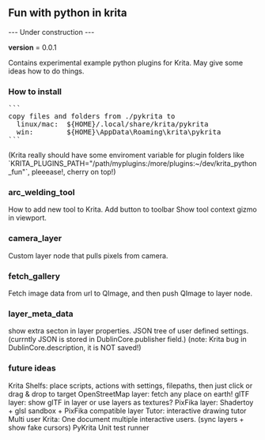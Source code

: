<html>
<h2>Fun with python in krita</h2>
<p>--- Under construction ---</p>

__version__ = 0.0.1

<p>Contains experimental example python plugins for Krita.
May give some ideas how to do things.</p>

<h3>How to install</h3>
<pre>
```
copy files and folders from ./pykrita to
  linux/mac:  ${HOME}/.local/share/krita/pykrita
  win:        ${HOME}\AppData\Roaming\krita\pykrita
```
</pre>

<p>(Krita really should have some enviroment variable for plugin folders like
`KRITA_PLUGINS_PATH="/path/myplugins:/more/plugins:~/dev/krita_python_fun"`,
pleeease!, cherry on top!)</p>


<h3>arc_welding_tool</h3>
<p>How to add new tool to Krita.
Add button to toolbar
Show tool context gizmo in viewport.</p>

<h3>camera_layer</h3>
<p>Custom layer node that pulls pixels from camera.</p>

<h3>fetch_gallery</h3>
<p>Fetch image data from url to QImage,
and then push QImage to layer node.</p>

<h3>layer_meta_data</h3>
<p>show extra secton in layer properties.
JSON tree of user defined settings.
(currntly JSON is stored in DublinCore.publisher field.)
(note: Krita bug in DublinCore.description, it is NOT saved!)</p>

<h3>future ideas</h3>
<p>Krita Shelfs: place scripts, actions with settings, filepaths, then just click or drag & drop to target
OpenStreetMap layer: fetch any place on earth!
glTF layer: show glTF in layer or use layers as textures?
PixFika layer: Shadertoy + glsl sandbox + PixFika compatible layer
Tutor: interactive drawing tutor
Multi user Krita: One document multiple interactive users. (sync layers + show fake cursors)
PyKrita Unit test runner</p>

</html>
